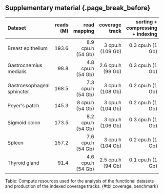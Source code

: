 ## Supplementary material {.page_break_before}


| Dataset                    | reads (M) |      read mapping |    coverage track | sorting + compressing + indexing |
|:---------------------------|----------:|------------------:|------------------:|---------------------------------:|
| Breast epithelium          |     193.6 | 8.9 cpu.h (54 Gb) |  3 cpu.h (109 Gb) |                 0.3 cpu.h (1 Gb) |
| Gastrocnemius medialis     |      98.8 | 4.8 cpu.h (54 Gb) | 2.6 cpu.h (99 Gb) |                 0.3 cpu.h (1 Gb) |
| Gastroesophageal sphincter |     168.5 | 7.3 cpu.h (54 Gb) |  3 cpu.h (108 Gb) |                 0.2 cpu.h (1 Gb) |
| Peyer's patch              |     145.3 |   8 cpu.h (54 Gb) |  3 cpu.h (104 Gb) |                 0.2 cpu.h (1 Gb) |
| Sigmoid colon              |     173.5 | 8.2 cpu.h (54 Gb) |  3 cpu.h (106 Gb) |                 0.3 cpu.h (1 Gb) |
| Spleen                     |     157.2 | 7.6 cpu.h (54 Gb) |  3 cpu.h (104 Gb) |                 0.2 cpu.h (1 Gb) |
| Thyroid gland              |      91.4 | 4.6 cpu.h (54 Gb) | 2.5 cpu.h (94 Gb) |                 0.1 cpu.h (1 Gb) |


Table: Compute resources used for the analysis of the functional datasets and production of the indexed coverage tracks.
{#tbl:coverage_benchmark}
